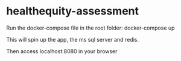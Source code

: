 # healthequity-assessment

Run the docker-compose file in the root folder:
docker-compose up

This will spin up the app, the ms sql server and redis.

Then access localhost:8080 in your browser
